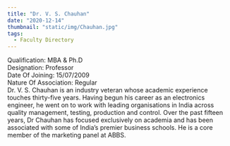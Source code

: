 ```yaml
---
title: "Dr. V. S. Chauhan"
date: "2020-12-14"
thumbnail: "static/img/Chauhan.jpg"
tags:
  - Faculty Directory
---
```


Qualification: MBA & Ph.D  
Designation: Professor  
Date Of Joining: 15/07/2009  
Nature Of Association: Regular  
Dr. V. S. Chauhan is an industry veteran whose academic experience touches thirty-five years. Having begun his career as an electronics engineer, he went on to work with leading organisations in India across quality management, testing, production and control. Over the past fifteen years, Dr Chauhan has focused exclusively on academia and has been associated with some of India’s premier business schools. He is a core member of the marketing panel at ABBS.
